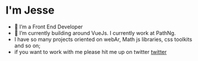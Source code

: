 
 # I'm Jesse 
- 🔭 I’m a Front End Developer
- 🌱 I’m currently building around VueJs. I currently work at PathNg.
- I have so many projects oriented on webAr, Math js libraries, css toolkits and so on;
-  if you want to work with me please hit me up on twitter [twitter](https://twitter.com/jesseakoh)

